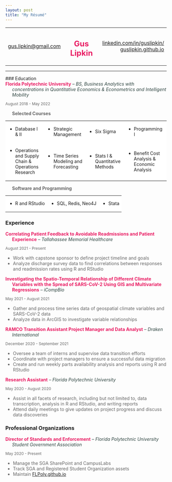 ```yaml
---
layout: post
title: "My Résumé"
---
```


<style>
	#center { width: 70%; }
	.noBorder { border:none !important; }
	.container {
		display: flex;
	}
	.column {
    	flex: 1;
}
</style>

<table cellspacing="0" cellpadding="0" style="border-collapse: collapse; border: none;">
    <tr>
        <td class="noBorder"><a href="mailto:gus.lipkin@gmail.com">gus.lipkin@gmail.com</a></td>
        <td class="noBorder"><center><h2 style="color:#e91d63">Gus Lipkin</h2></center></td>
        <td style="text-align: right;" class="noBorder">
        	<a href="https://linkedin.com/in/guslipkin/">linkedin.com/in/guslipkin/</a>
        	<br>
        	<a href="https://guslipkin.github.io">guslipkin.github.io</a>
        </td>
    </tr>
</table>
<hr>
### Education
<div style="text-indent: -1.5em; padding-left: 1.5em;">
	<span style="color:#e91d63"><b>Florida Polytechnic University</b></span>
	<span style="color:#2e4440"><em> – BS, Business Analytics with concentrations in Quantitative Economics & Econometrics and Intelligent Mobility</em></span>
</div>
<p style="color:#666666; font-size: 12px;">August 2018 - May 2022</p>
<p style="text-indent: 1.5em; font-size: 14px; color: #666666;"><b>Selected Courses</b></p>

<table cellspacing="0" cellpadding="0" style="border-collapse: collapse; border: none; padding: 0; margin: 0; font-size: 14px;">
    <tr style="background-color: #FFFFFF;">
        <td class="noBorder"><ul><li>Database I & II</li></ul></td>
        <td class="noBorder"><ul><li>Strategic Management</li></ul></td>
        <td class="noBorder"><ul><li>Six Sigma</li></ul></td>
        <td class="noBorder"><ul><li>Programming I</li></ul></td>
    </tr>
    <tr style="background-color: #FFFFFF;">
        <td class="noBorder"><ul><li>Operations and Supply Chain & Operations Research</li></ul></td>
        <td class="noBorder"><ul><li>Time Series Modeling and Forecasting</li></ul></td>
        <td class="noBorder"><ul><li>Stats I & Quantitative Methods</li></ul></td>
        <td class="noBorder"><ul><li>Benefit Cost Analysis & Economic Analysis</li></ul></td>
    </tr>
</table>
<p style="text-indent: 1.5em; font-size: 14px; color: #666666;"><b>Software and Programming</b></p>
<table cellspacing="0" cellpadding="0" style="border-collapse: collapse; border: none; padding: 0; margin: 0; font-size: 14px;">
    <tr style="background-color: #FFFFFF;">
        <td class="noBorder"><ul><li>R and RStudio</li></ul></td>
        <td class="noBorder"><ul><li>SQL, Redis, Neo4J</li></ul></td>
        <td class="noBorder"><ul><li>Stata</li></ul></td>
    </tr>
</table>

### Experience
<div style="text-indent: -1.5em; padding-left: 1.5em;">
	<span style="color:#e91d63"><b>Correlating Patient Feedback to Avoidable Readmissions and Patient Experience</b></span>
	<span style="color:#2e4440"><em> – Tallahassee Memorial Healthcare</em></span>
</div>
<p style="color:#666666; font-size: 12px;">August 2021 - Present</p>
<ul style="font-size: 14px; color:#666666;">
	<li>Work with capstone sponsor to define project timeline and goals</li>
	<li>Analyze discharge survey data to find correlations between responses and readmission rates using R and RStudio</li>
</ul>

<div style="text-indent: -1.5em; padding-left: 1.5em;">
	<span style="color:#e91d63"><b>Investigating the Spatio-Temporal Relationship of Different Climate Variables with the Spread of SARS-CoV-2 Using GIS and Multivariate Regressions</b></span>
	<span style="color:#2e4440"><em> – iCompBio</em></span>
</div>
<p style="color:#666666; font-size: 12px;">May 2021 - August 2021</p>
<ul style="font-size: 14px; color:#666666;">
	<li>Gather and process time series data of geospatial climate variables and SARS-CoV-2 data</li>
	<li>Analyze data in ArcGIS to investigate variable relationships</li>
</ul>

<div style="text-indent: -1.5em; padding-left: 1.5em;">
	<span style="color:#e91d63"><b>RAMCO Transition Assistant Project Manager and Data Analyst</b></span>
	<span style="color:#2e4440"><em> – Draken International</em></span>
</div>
<p style="color:#666666; font-size: 12px;">December 2020 - September 2021</p>
<ul style="font-size: 14px; color:#666666;">
	<li>Oversee a team of interns and supervise data transition efforts</li>
	<li>Coordinate with project managers to ensure a successful data migration</li>
	<li>Create and run weekly parts availability analysis and reports using R and RStudio</li>
</ul>

<div style="text-indent: -1.5em; padding-left: 1.5em;">
	<span style="color:#e91d63"><b>Research Assistant</b></span>
	<span style="color:#2e4440"><em> – Florida Polytechnic University</em></span>
</div>
<p style="color:#666666; font-size: 12px;">May 2020 - August 2020</p>
<ul style="font-size: 14px; color:#666666;">
	<li>Assist in all facets of research, including but not limited to, data transcription, analysis in R and RStudio, and writing reports</li>
	<li>Attend daily meetings to give updates on project progress and discuss data discoveries</li>
</ul>

### Professional Organizations
<div style="text-indent: -1.5em; padding-left: 1.5em;">
	<span style="color:#e91d63"><b>Director of Standards and Enforcement</b></span>
	<span style="color:#2e4440"><em> – Florida Polytechnic University Student Government Association</em></span>
</div>
<p style="color:#666666; font-size: 12px;">May 2020 - Present</p>
<ul style="font-size: 14px; color:#666666;">
	<li>Manage the SGA SharePoint and CampusLabs</li>
	<li>Track SGA and Registered Student Organization assets</li>
	<li>Maintain <a href="https:flpolysga.github.io">FLPoly.github.io</a></li>
</ul>
